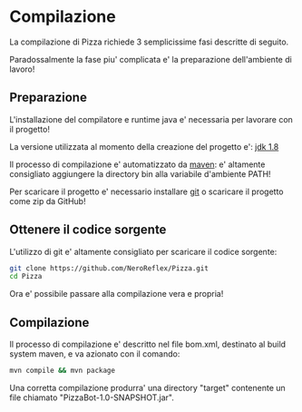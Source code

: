 # Compilazione

La compilazione di Pizza richiede 3 semplicissime fasi descritte di seguito.

Paradossalmente la fase piu' complicata e' la preparazione dell'ambiente di lavoro!


## Preparazione

L'installazione del compilatore e runtime java e' necessaria per lavorare con il progetto!

La versione utilizzata al momento della creazione del progetto e': [jdk 1.8](http://www.oracle.com/technetwork/java/javase/downloads/jdk8-downloads-2133151.html)

Il processo di compilazione e' automatizzato da [maven](https://maven.apache.org/): e' altamente consigliato aggiungere la directory bin alla variabile d'ambiente PATH!

Per scaricare il progetto e' necessario installare [git](https://git-scm.com/) o scaricare il progetto come zip da GitHub!


## Ottenere il codice sorgente

L'utilizzo di git e' altamente consigliato per scaricare il codice sorgente:

```sh
git clone https://github.com/NeroReflex/Pizza.git
cd Pizza
```

Ora e' possibile passare alla compilazione vera e propria!


## Compilazione

Il processo di compilazione e' descritto nel file bom.xml, destinato al build system maven,
e va azionato con il comando:

```sh
mvn compile && mvn package
```

Una corretta compilazione produrra' una directory "target" contenente un file chiamato "PizzaBot-1.0-SNAPSHOT.jar".